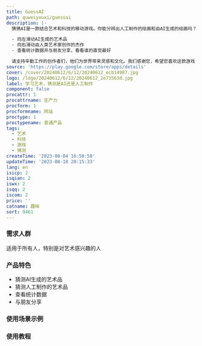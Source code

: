 ```yaml
---
title: GuessAI
path: quweiyouxi/guessai
description: |-
  猜猜AI是一款结合艺术和科技的移动游戏。你能分辨出人工制作的绘画和由AI生成的绘画吗？就像使用Tinder应用一样简单。玩起来既轻松又有趣：

  - 向左滑动AI生成的艺术品
  - 向右滑动由人类艺术家创作的杰作
  - 查看统计数据并与朋友分享，看看谁的直觉最好

  请支持辛勤工作的创作者们，他们为世界带来灵感和文化。我们感谢您，希望您喜欢这款游戏！
source: 'https://play.google.com/store/apps/details'
cover: /cover/20240612/6/12/20240612_ecb14987.jpg
logo: /logo/20240612/6/12/20240612_2e73563d.jpg
label: 学习艺术，猜测是AI还是人工制作
component: false
procattr: 1
procattrname: 生产力
procform: 1
procformname: 网站
proctype: 1
proctypename: 普通产品
tags:
  - 艺术
  - 科技
  - 游戏
  - 猜测
createTime: '2023-08-04 16:58:58'
updateTime: '2023-08-18 20:15:33'
lang: en
isicp: 2
isqian: 2
iswx: 2
isqq: 2
iscom: 2
price: ''
catname: 趣味
sort: 9461
---
```




### 需求人群
适用于所有人，特别是对艺术感兴趣的人

### 产品特色
- 猜测AI生成的艺术品
- 猜测人工制作的艺术品
- 查看统计数据
- 与朋友分享

### 使用场景示例


### 使用教程


  
